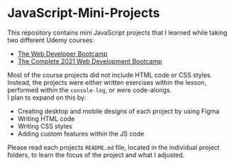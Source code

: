 # JavaScript-Mini-Projects

This repository contains mini JavaScript projects that I learned while taking two different Udemy courses:

-   [The Web Developer Bootcamp](https://www.udemy.com/course/the-web-developer-bootcamp/)
-   [The Complete 2021 Web Development Bootcamp](https://www.udemy.com/course/the-complete-web-development-bootcamp/)

Most of the course projects did not include HTML code or CSS styles. Instead, the projects were either written exercises within the lesson, performed within the `console-log`, or were code-alongs.  
I plan to expand on this by:

-   Creating desktop and mobile designs of each project by using Figma
-   Writing HTML code
-   Writing CSS styles
-   Adding custom features within the JS code

Please read each projects `README.md` file, located in the individual project folders, to learn the focus of the project and what I adjusted.
